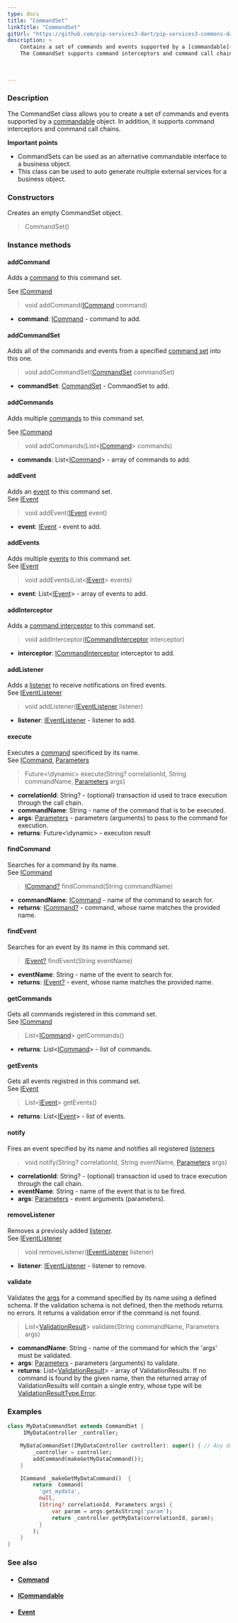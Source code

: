 ```yaml
---
type: docs
title: "CommandSet"
linkTitle: "CommandSet"
gitUrl: "https://github.com/pip-services3-dart/pip-services3-commons-dart"
description: > 
    Contains a set of commands and events supported by a [commandable](../icommandable) object.
    The CommandSet supports command interceptors and command call chains.
    
 
    
---
```


### Description

The CommandSet class allows you to create a set of commands and events supported by a [commandable](../icommandable) object. In addition, it supports command interceptors and command call chains.

**Important points**

- CommandSets can be used as an alternative commandable interface to a business object.
- This class can be used to auto generate multiple external services for a business object.

### Constructors

Creates an empty CommandSet object.

> CommandSet()

### Instance methods

#### addCommand
Adds a [command](../icommand) to this command set. 

See [ICommand](../icommand)

> void addCommand([ICommand](../icommand) command)

- **command**: [ICommand](../icommand) - command to add.

#### addCommandSet
Adds all of the commands and events from a specified [command set](../command_set)
into this one. 

> void addCommandSet([CommandSet](../command_set) commandSet)

- **commandSet**: [CommandSet](../command_set) - CommandSet to add.

#### addCommands
Adds multiple [commands](../icommand) to this command set.  

See [ICommand](../icommand)

> void addCommands(List<[ICommand](../icommand)> commands) 

- **commands**: List<[ICommand](../icommand)> - array of commands to add.


#### addEvent
Adds an [event](../ievent) to this command set.  
See [IEvent](../ievent)

> void addEvent([IEvent](../ievent) event)

- **event**: [IEvent](../ievent) - event to add.

#### addEvents
Adds multiple [events](../ievent) to this command set.  
See [IEvent](../ievent)

> void addEvents(List<[IEvent](../ievent)> events)

- **event**: List<[IEvent](../ievent)> - array of events to add.

#### addInterceptor
Adds a [command interceptor](../icommand_interceptor) to this command set.

> void addInterceptor([ICommandInterceptor](../icommand_interceptor) interceptor)

- **interceptor**: [ICommandInterceptor](../icommand_interceptor) interceptor to add.

#### addListener
Adds a [listener](../ievent_listener) to receive notifications on fired events.  
See [IEventListener](../ievent_listener)

> void addListener([IEventListener](../ievent_listener) listener)

- **listener**: [IEventListener](../ievent_listener) - listener to add.

#### execute
Executes a [command](../icommand) specificed by its name.  
See [ICommand](../icommand), [Parameters](../../run/parameters)

> Future<\dynamic\> execute(String? correlationId, String commandName, [Parameters](../../run/parameters) args)

- **correlationId**: String? - (optional) transaction id used to trace execution through the call chain.
- **commandName**: String - name of the command that is to be executed.
- **args**: [Parameters](../../run/parameters) - parameters (arguments) to pass to the command for execution.
- **returns**: Future<\dynamic\> - execution result

#### findCommand
Searches for a command by its name.  
See [ICommand](../icommand)

>  [ICommand?](../icommand) findCommand(String commandName)

- **commandName**: [ICommand](../icommand) - name of the command to search for.
- **returns**: [ICommand?](../icommand) - command, whose name matches the provided name.

#### findEvent
Searches for an event by its name in this command set.

> [IEvent?](../ievent) findEvent(String eventName)

- **eventName**: String - name of the event to search for.
- **returns**: [IEvent?](../ievent) - event, whose name matches the provided name.

#### getCommands
Gets all commands registered in this command set.  
See [ICommand](../icommand)

> List<[ICommand](../icommand)> getCommands()

- **returns**: List<[ICommand](../icommand)> - list of commands.

#### getEvents
Gets all events registred in this command set.  
See [IEvent](../ievent)

> List<[IEvent](../ievent)> getEvents()

- **returns**: List<[IEvent](../ievent)> - list of events.

#### notify
Fires an event specified by its name and notifies all registered
[listeners](../ievent_listener)

> void notify(String? correlationId, String eventName, [Parameters](../../run/parameters) args)

- **correlationId**: String? - (optional) transaction id used to trace execution through the call chain.
- **eventName**: String - name of the event that is to be fired.
- **args**: [Parameters](../../run/parameters) - event arguments (parameters).

#### removeListener
Removes a previosly added [listener](../ievent_listener).  
See [IEventListener](../ievent_listener)

> void removeListener([IEventListener](../ievent_listener) listener)

- **listener**: [IEventListener](../ievent_listener) - listener to remove.

#### validate
Validates the [args](../../run/parameters) for a command specified by its name using a defined schema.
If the validation schema is not defined, then the methods returns no errors.
It returns a validation error if the command is not found.


> List<[ValidationResult](../../validate/validation_result)> validate(String commandName, Parameters args)

- **commandName**: String - name of the command for which the 'args' must be validated.
- **args**: [Parameters](../../run/parameters) - parameters (arguments) to validate.
- **returns**: List<[ValidationResult](../../validate/validation_result)> - array of ValidationResults. If no command is found by the given name, then the returned array of ValidationResults will contain a single entry, whose type will be [ValidationResultType.Error](../../validate/validation_result_type).

### Examples

```dart
class MyDataCommandSet extends CommandSet {
     IMyDataController _controller;

    MyDataCommandSet(IMyDataController controller): super() { // Any data controller interface
        _controller = controller;
        addCommand(makeGetMyDataCommand());
    }

    ICommand _makeGetMyDataCommand()  {
        return  Command(
          'get_mydata',
          null,
          (String? correlationId, Parameters args) {
              var param = args.getAsString('param');
              return _controller.getMyData(correlationId, param);
          }
        );
    }
}

```

### See also
- #### [Command](../command)
- #### [ICommandable](../icommandable)
- #### [Event](../event)
